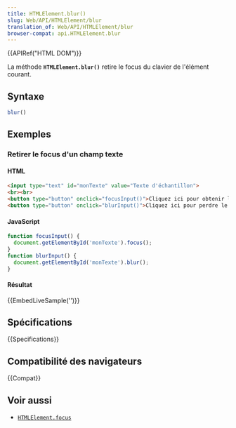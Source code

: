 ```yaml
---
title: HTMLElement.blur()
slug: Web/API/HTMLElement/blur
translation_of: Web/API/HTMLElement/blur
browser-compat: api.HTMLElement.blur
---
```

{{APIRef("HTML DOM")}}

La méthode **`HTMLElement.blur()`** retire le focus du clavier de l'élément courant.

## Syntaxe

```js
blur()
```

## Exemples

### Retirer le focus d'un champ texte

#### HTML

```html
<input type="text" id="monTexte" value="Texte d'échantillon">
<br><br>
<button type="button" onclick="focusInput()">Cliquez ici pour obtenir le focus</button>
<button type="button" onclick="blurInput()">Cliquez ici pour perdre le focus</button>
```

#### JavaScript

```js
function focusInput() {
  document.getElementById('monTexte').focus();
}
function blurInput() {
  document.getElementById('monTexte').blur();
}
```

#### Résultat

{{EmbedLiveSample('')}}

## Spécifications

{{Specifications}}

## Compatibilité des navigateurs

{{Compat}}

## Voir aussi

- [`HTMLElement.focus`](/fr/docs/Web/API/HTMLElement/focus)
